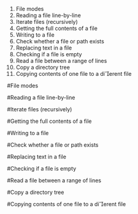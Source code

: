 1.	File modes
2.	Reading a file line-by-line
3.	Iterate files (recursively)
4.	Getting the full contents of a file
5.	Writing to a file
6.	Check whether a file or path exists
7.	Replacing text in a file
8.	Checking if a file is empty
9.	Read a file between a range of lines
10.	Copy a directory tree
11.	Copying contents of one file to a dierent file


#File modes

#Reading a file line-by-line

#Iterate files (recursively)

#Getting the full contents of a file

#Writing to a file

#Check whether a file or path exists

#Replacing text in a file

#Checking if a file is empty

#Read a file between a range of lines

#Copy a directory tree

#Copying contents of one file to a dierent file
